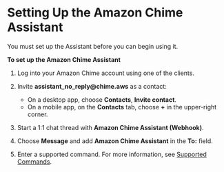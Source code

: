 # Setting Up the Amazon Chime Assistant<a name="setup-assistant"></a>

You must set up the Assistant before you can begin using it\.

**To set up the Amazon Chime Assistant**

1. Log into your Amazon Chime account using one of the clients\.

1. Invite **assistant\_no\_reply@chime\.aws** as a contact:
   + On a desktop app, choose **Contacts**, **Invite contact**\.
   + On a mobile app, on the **Contacts** tab, choose **\+** in the upper\-right corner\.

1. Start a 1:1 chat thread with **Amazon Chime Assistant \(Webhook\)**\.

1. Choose **Message** and add **Amazon Chime Assistant** in the **To:** field\.

1. Enter a supported command\. For more information, see [Supported Commands](assistant-commands.md)\.